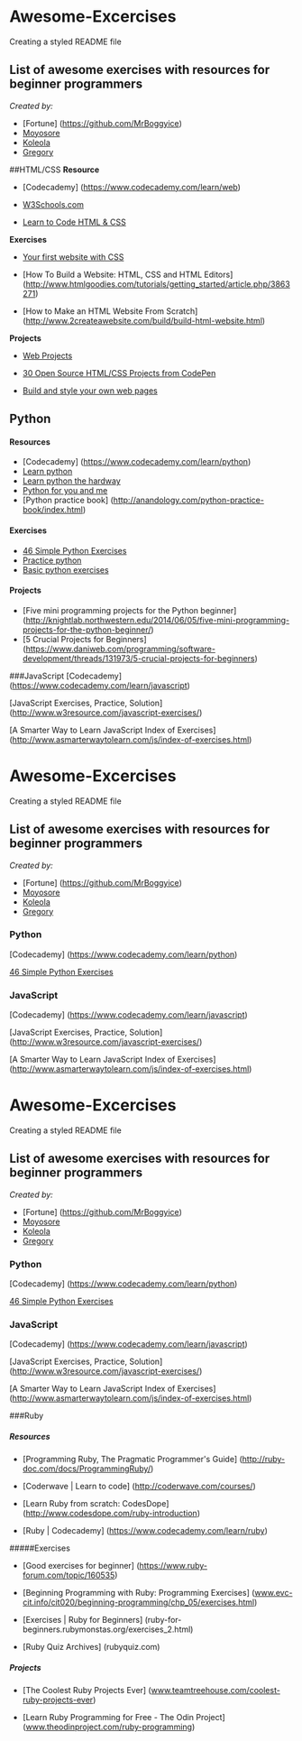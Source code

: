 # Awesome-Excercises
Creating a styled README file

## List of awesome exercises with resources for **beginner** programmers

*Created by:*

*   [Fortune] (https://github.com/MrBoggyice)
*   [Moyosore](https://github.com/mohyour)
*   [Koleola](https://github.com/micoleola)
*   [Gregory](https://github.com/gregory2016)


##HTML/CSS
**Resource**

* [Codecademy]
(https://www.codecademy.com/learn/web)

* [W3Schools.com](http://www.w3schools.com/)

* [Learn to Code HTML & CSS](http://learn.shayhowe.com/html-css/)

**Exercises**

* [Your first website with CSS](https://www.codecademy.com/courses/my-first-webpage/0/1)

* [How To Build a Website: HTML, CSS and HTML Editors]
(http://www.htmlgoodies.com/tutorials/getting_started/article.php/3863271)

* [How to Make an HTML Website From Scratch]
(http://www.2createawebsite.com/build/build-html-website.html)

**Projects**

* [Web Projects](https://www.codecademy.com/en/tracks/projects)

* [30 Open Source HTML/CSS Projects from CodePen](http://dzineblog.com/30-html-css-projects-from-codepen/)

* [Build and style your own web pages](https://codeclubprojects.org/en-GB/webdev/)

## Python

#### **Resources**

* [Codecademy]
(https://www.codecademy.com/learn/python)
* [Learn python](http://www.learnpython.org/)
* [Learn python the hardway](http://learnpythonthehardway.org/book/)
* [Python for you and me](http://pymbook.readthedocs.io/en/py3/)
* [Python practice book] (http://anandology.com/python-practice-book/index.html)

#### **Exercises**

* [46 Simple Python Exercises ](www.ling.gu.se/~lager/python_exercises.html)
* [Practice python](http://www.practicepython.org/)
* [Basic python exercises](https://developers.google.com/edu/python/exercises/basic)

#### **Projects**

* [Five mini programming projects for the Python beginner]
(http://knightlab.northwestern.edu/2014/06/05/five-mini-programming-projects-for-the-python-beginner/)
* [5 Crucial Projects for Beginners] (https://www.daniweb.com/programming/software-development/threads/131973/5-crucial-projects-for-beginners)


###JavaScript
[Codecademy]
(https://www.codecademy.com/learn/javascript)

[JavaScript Exercises, Practice, Solution]
(http://www.w3resource.com/javascript-exercises/)

[A Smarter Way to Learn JavaScript
Index of Exercises]
(http://www.asmarterwaytolearn.com/js/index-of-exercises.html)


# Awesome-Excercises
Creating a styled README file

## List of awesome exercises with resources for **beginner** programmers

*Created by:*

*	[Fortune] (https://github.com/MrBoggyice)
*	[Moyosore](https://github.com/mohyour)
*	[Koleola](https://github.com/micoleola)
*	[Gregory](https://github.com/gregory2016)

### Python
[Codecademy]
(https://www.codecademy.com/learn/python)

[46 Simple Python Exercises ](www.ling.gu.se/~lager/python_exercises.html)


### JavaScript
[Codecademy]
(https://www.codecademy.com/learn/javascript)

[JavaScript Exercises, Practice, Solution]
(http://www.w3resource.com/javascript-exercises/)

[A Smarter Way to Learn JavaScript
Index of Exercises]
(http://www.asmarterwaytolearn.com/js/index-of-exercises.html)


# Awesome-Excercises
Creating a styled README file

## List of awesome exercises with resources for **beginner** programmers

*Created by:*

*	[Fortune] (https://github.com/MrBoggyice)
*	[Moyosore](https://github.com/mohyour)
*	[Koleola](https://github.com/micoleola)
*	[Gregory](https://github.com/gregory2016)

### Python
[Codecademy]
(https://www.codecademy.com/learn/python)

[46 Simple Python Exercises ](www.ling.gu.se/~lager/python_exercises.html)


### JavaScript
[Codecademy]
(https://www.codecademy.com/learn/javascript)

[JavaScript Exercises, Practice, Solution]
(http://www.w3resource.com/javascript-exercises/)

[A Smarter Way to Learn JavaScript
Index of Exercises]
(http://www.asmarterwaytolearn.com/js/index-of-exercises.html)

###Ruby
#####	Resources

* [Programming Ruby, The Pragmatic Programmer's Guide]
(http://ruby-doc.com/docs/ProgrammingRuby/)

* [Coderwave | Learn to code]
(http://coderwave.com/courses/)

* [Learn Ruby from scratch: CodesDope]
(http://www.codesdope.com/ruby-introduction)

* [Ruby | Codecademy]
(https://www.codecademy.com/learn/ruby)

#####Exercises

* [Good exercises for beginner]
(https://www.ruby-forum.com/topic/160535)

* [Beginning Programming with Ruby: Programming Exercises]
(www.evc-cit.info/cit020/beginning-programming/chp_05/exercises.html)

* [Exercises | Ruby for Beginners]
(ruby-for-beginners.rubymonstas.org/exercises_2.html)

* [Ruby Quiz Archives]
(rubyquiz.com)


##### Projects

* [The Coolest Ruby Projects Ever]
(www.teamtreehouse.com/coolest-ruby-projects-ever)

* [Learn Ruby Programming for Free - The Odin Project]
(www.theodinproject.com/ruby-programming)
